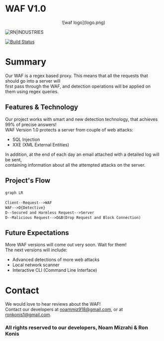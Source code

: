 # WAF V1.0
<div align="center">
![waf logo](logo.png)
</div>

![RN|INDUSTRIES](https://cldup.com/dTxpPi9lDf.thumb.png)

[![Build Status](https://travis-ci.org/joemccann/dillinger.svg?branch=master)](https://gitlab.com/magshimim-markez-2021/10/1003/pardes-hana-1003-waf/-/tree/master)

# Summary
Our WAF is a regex based proxy. This means that all the requests that should go into a server will <br>
first pass through the WAF, and detection operations will be applied on them using regex queries.<br>

## Features & Technology
Our project works with smart and new detection technology, that achieves 99% of precise answers!<br>
WAF Version 1.0 protects a server from couple of web attacks:
- SQL Injection
- XXE (XML External Entities)

In addition, at the end of each day an email attached with a detailed log will be sent,<br>
containing information about all the attempted attacks on the server.

## Project's Flow
```mermaid
graph LR

Client--Request-->WAF
WAF-->D{Detective}
D--Secured and Harmless Request-->Server
D--Malicious Request-->D&B(Drop Request and Block Connection)
```

## Future Expectations
More WAF versions will come out very soon. Wait for them!<br>
The next versions will include:
- Advanced detections of more web attacks
- Local network scanner
- Interactive CLI (Command Line Interface)

# Contact
We would love to hear reviews about the WAF!<br>
Contact our developers at [noammiz918@gmail.com](mailto:noammiz918@gmail.com), or at [ronkonis1@gmail.com](mailto:ronkonis1@gmail.com).

### All rights reserved to our developers, Noam Mizrahi & Ron Konis
